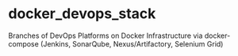 # docker_devops_stack
Branches of DevOps Platforms on Docker Infrastructure via docker-compose (Jenkins, SonarQube, Nexus/Artifactory, Selenium Grid) 
